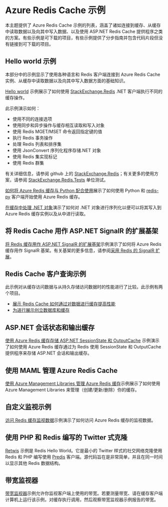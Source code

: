 <properties 
	pageTitle="Azure Redis 缓存示例 | Azure" 
	description="了解如何使用 Azure Redis Cache" 
	services="redis-cache" 
	documentationCenter="" 
	authors="steved0x" 
	manager="douge" 
	editor=""/>

<tags
	ms.service="cache"
	ms.date="06/09/2016"
	wacn.date="07/25/2016"/>

# Azure Redis Cache 示例 

本主题提供了 Azure Redis Cache 示例的列表，涵盖了诸如连接到缓存、从缓存中读取数据以及向其中写入数据、以及使用 ASP.NET Redis Cache 提供程序之类的方案。有些示例是可下载的项目，有些示例提供了分步指南并包含代码片段但没有链接到可下载的项目。

## Hello world 示例

本部分中的示例显示了使用各种语言和 Redis 客户端连接到 Azure Redis Cache 实例、从缓存中读取数据以及向其中写入数据方面的基础知识。

[Hello world](https://github.com/rustd/RedisSamples/tree/master/HelloWorld) 示例展示了如何使用 [StackExchange.Redis](https://github.com/StackExchange/StackExchange.Redis) .NET 客户端执行不同的缓存操作。

此示例演示如何：

-	使用不同的连接选项
-	使用同步和异步操作与缓存相互读取和写入对象
-	使用 Redis MGET/MSET 命令返回指定键的值
-	执行 Redis 事务操作
-	处理 Redis 列表和排序集
-	使用 JsonConvert 序列化程序存储.NET 对象
-	使用 Redis 集实现标记
-	使用 Redis 群集

有关详细信息，请参阅 github 上的 [StackExchange.Redis](https://github.com/StackExchange/StackExchange.Redis)；有关更多的使用方案，请参阅 [StackExchange.Redis.Tests](https://github.com/StackExchange/StackExchange.Redis/tree/master/StackExchange.Redis.Tests) 单位测试。

[如何将 Azure Redis 缓存与 Python 配合使用](/documentation/articles/cache-python-get-started/)展示了如何使用 Python 和 [redis-py](https://github.com/andymccurdy/redis-py) 客户端开始使用 Azure Redis 缓存。

[在缓存中处理 .NET 对象](/documentation/articles/cache-dotnet-how-to-use-azure-redis-cache/#work-with-net-objects-in-the-cache)演示了如何对 .NET 对象进行序列化以便可以将其写入到 Azure Redis 缓存实例以及从中进行读取。

## 将 Redis Cache 用作 ASP.NET SignalR 的扩展基架

[将 Redis 缓存用作 ASP.NET SignalR 的扩展基架](https://github.com/rustd/RedisSamples/tree/master/RedisAsSignalRBackplane)示例演示了如何将 Azure Redis 缓存用作 SignalR 基架。有关基架的更多信息，请参阅[采用 Redis 的 SignalR 扩展](http://www.asp.net/signalr/overview/performance/scaleout-with-redis)。

## Redis Cache 客户查询示例

此示例对从缓存访问数据与从持久存储访问数据时的性能进行了比较。此示例有两个项目。

-	[展示 Redis Cache 如何通过对数据进行缓存提高性能](https://github.com/rustd/RedisSamples/tree/master/RedisCacheCustomerQuerySample)
-	[为进行展示创立数据库和缓存](https://github.com/rustd/RedisSamples/tree/master/SeedCacheForCustomerQuerySample)

## ASP.NET 会话状态和输出缓存

[使用 Azure Redis 缓存存储 ASP.NET SessionState 和 OutputCache](https://github.com/rustd/RedisSamples/tree/master/SessionState_OutputCaching) 示例演示了如何使用 Azure Redis 缓存通过为 Redis 使用 SessionState 和 OutputCache 提供程序来存储 ASP.NET 会话和输出缓存。

## 使用 MAML 管理 Azure Redis Cache

[使用 Azure Management Libraries 管理 Azure Redis 缓存](https://github.com/rustd/RedisSamples/tree/master/ManageCacheUsingMAML)示例展示了如何使用 Azure Management Libraries 来管理（创建/更新/删除）你的缓存。

## 自定义监视示例

[访问 Redis 缓存监视数据](https://github.com/rustd/RedisSamples/tree/master/CustomMonitoring)示例演示了如何访问 Azure Redis 缓存的监视数据。

## 使用 PHP 和 Redis 编写的 Twitter 式克隆

[Retwis](https://github.com/SyntaxC4-MSFT/retwis) 示例是 Redis Hello World。它是最小的 Twitter 样式的社交网络克隆使用 Redis 和 PHP 编写使用 [Predis](https://github.com/nrk/predis) 客户端。源代码旨在是非常简单，并且在同一时间以显示其他 Redis 数据结构。

## 带宽监视器

[带宽监视器](https://github.com/JonCole/SampleCode/tree/master/BandWidthMonitor)示例允许你监视客户端上使用的带宽。若要测量带宽、请在缓存客户端计算机上运行该示例，对缓存执行调用，然后观察带宽监视器示例报告的带宽。

<!---HONumber=Mooncake_0718_2016-->